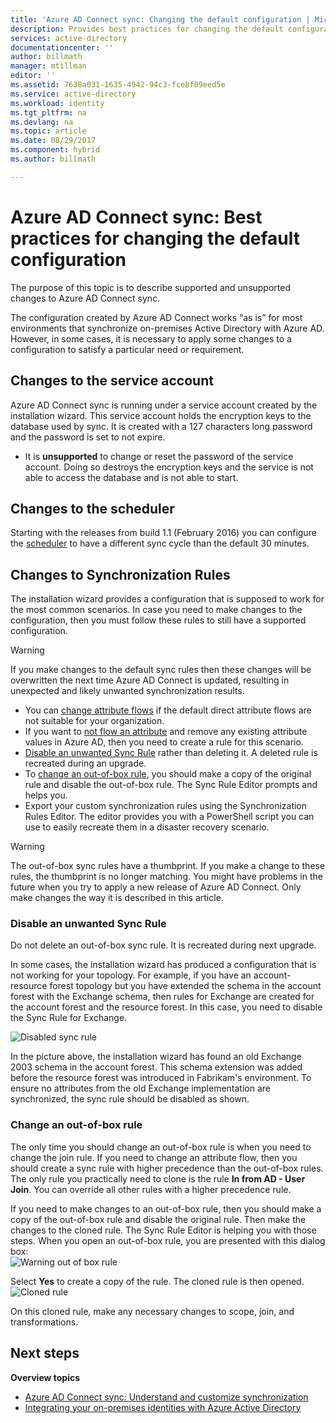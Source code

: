```yaml
---
title: 'Azure AD Connect sync: Changing the default configuration | Microsoft Docs'
description: Provides best practices for changing the default configuration of Azure AD Connect sync.
services: active-directory
documentationcenter: ''
author: billmath
manager: mtillman
editor: ''
ms.assetid: 7638a031-1635-4942-94c3-fce8f09eed5e
ms.service: active-directory
ms.workload: identity
ms.tgt_pltfrm: na
ms.devlang: na
ms.topic: article
ms.date: 08/29/2017
ms.component: hybrid
ms.author: billmath

---
```

# Azure AD Connect sync: Best practices for changing the default configuration
The purpose of this topic is to describe supported and unsupported changes to Azure AD Connect sync.

The configuration created by Azure AD Connect works “as is” for most environments that synchronize on-premises Active Directory with Azure AD. However, in some cases, it is necessary to apply some changes to a configuration to satisfy a particular need or requirement.

## Changes to the service account
Azure AD Connect sync is running under a service account created by the installation wizard. This service account holds the encryption keys to the database used by sync. It is created with a 127 characters long password and the password is set to not expire.

* It is **unsupported** to change or reset the password of the service account. Doing so destroys the encryption keys and the service is not able to access the database and is not able to start.

## Changes to the scheduler
Starting with the releases from build 1.1 (February 2016) you can configure the [scheduler](active-directory-aadconnectsync-feature-scheduler.md) to have a different sync cycle than the default 30 minutes.

## Changes to Synchronization Rules
The installation wizard provides a configuration that is supposed to work for the most common scenarios. In case you need to make changes to the configuration, then you must follow these rules to still have a supported configuration.

> [!WARNING]
> If you make changes to the default sync rules then these changes will be overwritten the next time Azure AD Connect is updated, resulting in unexpected and likely unwanted synchronization results.

* You can [change attribute flows](active-directory-aadconnectsync-change-the-configuration.md#other-common-attribute-flow-changes) if the default direct attribute flows are not suitable for your organization.
* If you want to [not flow an attribute](active-directory-aadconnectsync-change-the-configuration.md#do-not-flow-an-attribute) and remove any existing attribute values in Azure AD, then you need to create a rule for this scenario.
* [Disable an unwanted Sync Rule](#disable-an-unwanted-sync-rule) rather than deleting it. A deleted rule is recreated during an upgrade.
* To [change an out-of-box rule](#change-an-out-of-box-rule), you should make a copy of the original rule and disable the out-of-box rule. The Sync Rule Editor prompts and helps you.
* Export your custom synchronization rules using the Synchronization Rules Editor. The editor provides you with a PowerShell script you can use to easily recreate them in a disaster recovery scenario.

> [!WARNING]
> The out-of-box sync rules have a thumbprint. If you make a change to these rules, the thumbprint is no longer matching. You might have problems in the future when you try to apply a new release of Azure AD Connect. Only make changes the way it is described in this article.

### Disable an unwanted Sync Rule
Do not delete an out-of-box sync rule. It is recreated during next upgrade.

In some cases, the installation wizard has produced a configuration that is not working for your topology. For example, if you have an account-resource forest topology but you have extended the schema in the account forest with the Exchange schema, then rules for Exchange are created for the account forest and the resource forest. In this case, you need to disable the Sync Rule for Exchange.

![Disabled sync rule](./media/active-directory-aadconnectsync-best-practices-changing-default-configuration/exchangedisabledrule.png)

In the picture above, the installation wizard has found an old Exchange 2003 schema in the account forest. This schema extension was added before the resource forest was introduced in Fabrikam's environment. To ensure no attributes from the old Exchange implementation are synchronized, the sync rule should be disabled as shown.

### Change an out-of-box rule
The only time you should change an out-of-box rule is when you need to change the join rule. If you need to change an attribute flow, then you should create a sync rule with higher precedence than the out-of-box rules. The only rule you practically need to clone is the rule **In from AD - User Join**. You can override all other rules with a higher precedence rule.

If you need to make changes to an out-of-box rule, then you should make a copy of the out-of-box rule and disable the original rule. Then make the changes to the cloned rule. The Sync Rule Editor is helping you with those steps. When you open an out-of-box rule, you are presented with this dialog box:  
![Warning out of box rule](./media/active-directory-aadconnectsync-best-practices-changing-default-configuration/warningoutofboxrule.png)

Select **Yes** to create a copy of the rule. The cloned rule is then opened.  
![Cloned rule](./media/active-directory-aadconnectsync-best-practices-changing-default-configuration/clonedrule.png)

On this cloned rule, make any necessary changes to scope, join, and transformations.

## Next steps
**Overview topics**

* [Azure AD Connect sync: Understand and customize synchronization](active-directory-aadconnectsync-whatis.md)
* [Integrating your on-premises identities with Azure Active Directory](active-directory-aadconnect.md)
